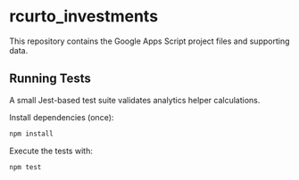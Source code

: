 # rcurto_investments

This repository contains the Google Apps Script project files and supporting data.

## Running Tests

A small Jest-based test suite validates analytics helper calculations.

Install dependencies (once):

```bash
npm install
```

Execute the tests with:

```bash
npm test
```

